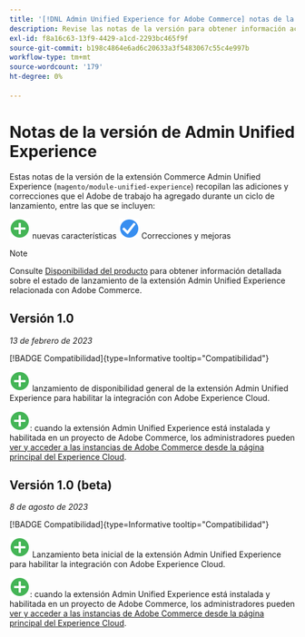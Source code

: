 ```yaml
---
title: '[!DNL Admin Unified Experience for Adobe Commerce] notas de la versión'
description: Revise las notas de la versión para obtener información acerca de la última versión de la extensión  [!DNL Admin Unified Experience] para Commerce.
exl-id: f8a16c63-13f9-4429-a1cd-2293bc465f9f
source-git-commit: b198c4864e6ad6c20633a3f5483067c55c4e997b
workflow-type: tm+mt
source-wordcount: '179'
ht-degree: 0%

---
```


# Notas de la versión de Admin Unified Experience

Estas notas de la versión de la extensión Commerce Admin Unified Experience (`magento/module-unified-experience`) recopilan las adiciones y correcciones que el Adobe de trabajo ha agregado durante un ciclo de lanzamiento, entre las que se incluyen:

![Nuevas](../assets/new.svg) nuevas características
![Se ha corregido un problema](../assets/fix.svg) Correcciones y mejoras


>[!NOTE]
>
>Consulte [Disponibilidad del producto](https://experienceleague.adobe.com/docs/commerce-operations/release/product-availability.html) para obtener información detallada sobre el estado de lanzamiento de la extensión Admin Unified Experience relacionada con Adobe Commerce.

## Versión 1.0

*13 de febrero de 2023*

[!BADGE Compatibilidad]{type=Informative tooltip="Compatibilidad"}

![Nuevo](../assets/new.svg) lanzamiento de disponibilidad general de la extensión Admin Unified Experience para habilitar la integración con Adobe Experience Cloud.

![Nuevo](../assets/new.svg): cuando la extensión Admin Unified Experience está instalada y habilitada en un proyecto de Adobe Commerce, los administradores pueden [ver y acceder a las instancias de Adobe Commerce desde la página principal del Experience Cloud](admin-unified-experience-integration-overview.md).


## Versión 1.0 (beta)

*8 de agosto de 2023*

[!BADGE Compatibilidad]{type=Informative tooltip="Compatibilidad"}

![Nuevo](../assets/new.svg) Lanzamiento beta inicial de la extensión Admin Unified Experience para habilitar la integración con Adobe Experience Cloud.

![Nuevo](../assets/new.svg): cuando la extensión Admin Unified Experience está instalada y habilitada en un proyecto de Adobe Commerce, los administradores pueden [ver y acceder a las instancias de Adobe Commerce desde la página principal del Experience Cloud](admin-unified-experience-integration-overview.md).
